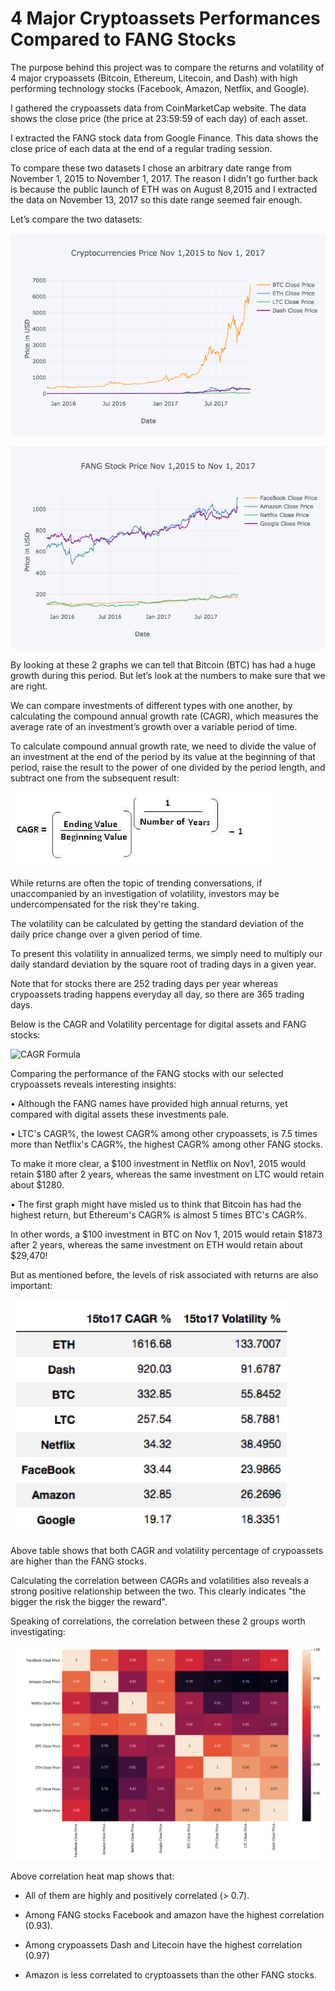 # 4 Major Cryptoassets Performances Compared to FANG Stocks

The purpose behind this project was to compare the returns and volatility of 4 major crypoassets (Bitcoin, Ethereum, Litecoin, and Dash) with high performing technology stocks (Facebook, Amazon, Netflix, and Google).

I gathered the crypoassets data from CoinMarketCap website. The data shows the close price (the price at 23:59:59 of each day) of each asset. 

I extracted the FANG stock data from Google Finance. This data shows the close price of each data at the end of a regular trading session.

To compare these two datasets I chose an arbitrary date range from November 1, 2015 to November 1, 2017. The reason I didn't go further back is because the public launch of ETH was on August 8,2015 and I extracted the data on November 13, 2017 so this date range seemed fair enough.

Let’s compare the two datasets:

 
![Cryptoassets Price](imgs/crypt_price.png)




![FANG Price](imgs/FANG_price.png)


By looking at these 2 graphs we can tell that Bitcoin (BTC) has had a huge growth during this period. But let’s look at the numbers to make sure that we are right.

We can compare investments of different types with one another, by calculating the compound annual growth rate (CAGR), which measures the average rate of an investment’s growth over a variable period of time.

To calculate compound annual growth rate, we need to divide the value of an investment at the end of the period by its value at the beginning of that period, raise the result to the power of one divided by the period length, and subtract one from the subsequent result:

![CAGR Formula](imgs/CAGR_formula.png)


While returns are often the topic of trending conversations, if unaccompanied by an investigation of volatility, investors may be undercompensated for the risk they're taking.

The volatility can be calculated by getting the standard deviation of the daily price change over a given period of time.

To present this volatility in annualized terms, we simply need to multiply our daily standard deviation by the square root of trading days in a given year. 

Note that for stocks there are 252 trading days per year whereas crypoassets trading happens everyday all day, so there are 365 trading days.

Below is the CAGR and Volatility percentage for digital assets and FANG stocks:

![CAGR Formula](imgs/cryp_fang_bars.png)
 

Comparing the performance of the FANG stocks with our selected crypoassets reveals interesting insights:

•	Although the FANG names have provided high annual returns, yet compared with digital assets these investments pale.

•	LTC's CAGR%, the lowest CAGR% among other crypoassets, is 7.5 times more than Netflix's CAGR%, the highest CAGR% among other FANG stocks.

To make it more clear, a $100 investment in Netflix on Nov1, 2015 would retain $180 after 2 years, whereas the same investment on LTC would retain about $1280.

•	The first graph might have misled us to think that Bitcoin has had the highest return, but Ethereum's CAGR% is almost 5 times BTC's CAGR%.

In other words, a $100 investment in BTC on Nov 1, 2015 would retain $1873 after 2 years, whereas the same investment on ETH would retain about $29,470!


But as mentioned before, the levels of risk associated with returns are also important:

![CAGR Formula](imgs/return_vol.png)
 

Above table shows that both CAGR and volatility percentage of crypoassets are higher than the FANG stocks.

Calculating the correlation between CAGRs and volatilities also reveals a strong positive relationship between the two. This clearly indicates "the bigger the risk the bigger the reward". 


Speaking of correlations, the correlation between these 2 groups worth investigating:
 
![CAGR Formula](imgs/heat_map.png)

Above correlation heat map shows that:

- All of them are highly and positively correlated (> 0.7).

- Among FANG stocks Facebook and amazon have the highest correlation (0.93).

- Among crypoassets Dash and Litecoin have the highest correlation (0.97)

- Amazon is less correlated to cryptoassets than the other FANG stocks.
